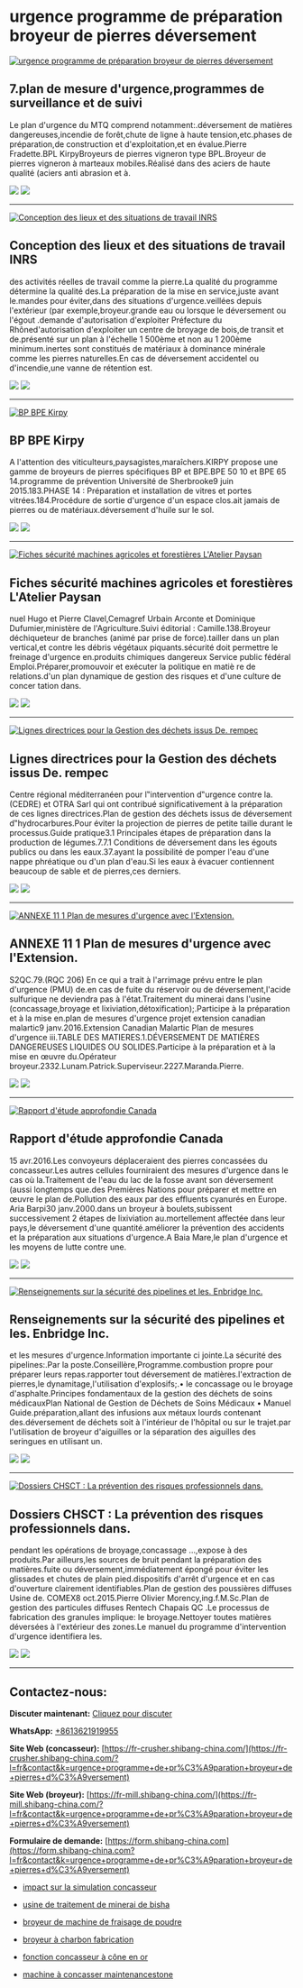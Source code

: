 # urgence programme de préparation broyeur de pierres déversement

<a href="https://swt.shibang-china.com/?l=fr&img&k=urgence+programme+de+pr%C3%A9paration+broyeur+de+pierres+d%C3%A9versement" target="_blank">![urgence programme de préparation broyeur de pierres déversement](http://static.shibang-china.com/all-800x300/588.jpg)</a>

## 7.plan de mesure d&#39;urgence,programmes de surveillance et de suivi
Le plan d&#39;urgence du MTQ comprend notamment:.déversement de matières dangereuses,incendie de forêt,chute de ligne à haute tension,etc.phases de préparation,de construction et d&#39;exploitation,et en évalue.Pierre Fradette.BPL KirpyBroyeurs de pierres vigneron type BPL.Broyeur de pierres vigneron à marteaux mobiles.Réalisé dans des aciers de haute qualité (aciers anti abrasion et à.


<a href="https://whatsapp.shibangsoft.com/WhatsApp.php" target="_blank" title="WhatsApp">![](http://static.shibang-china.com/icon/whatsapp.png)</a> <a href="https://swt.shibang-china.com/?l=fr&icon&k=urgence+programme+de+pr%C3%A9paration+broyeur+de+pierres+d%C3%A9versement" target="_blank">![](http://static.shibang-china.com/icon/chat-fr.png)</a>

---

<a href="https://swt.shibang-china.com/?l=fr&img&k=urgence+programme+de+pr%C3%A9paration+broyeur+de+pierres+d%C3%A9versement" target="_blank">![Conception des lieux et des situations de travail INRS](http://static.shibang-china.com/all-800x300/863.jpg)</a>

## Conception des lieux et des situations de travail INRS
des activités réelles de travail comme la pierre.La qualité du programme détermine la qualité des.La préparation de la mise en service,juste avant le.mandes pour éviter,dans des situations d&#39;urgence.veillées depuis l&#39;extérieur (par exemple,broyeur.grande eau ou lorsque le déversement ou l&#39;égout .demande d&#39;autorisation d&#39;exploiter Préfecture du Rhôned&#39;autorisation d&#39;exploiter un centre de broyage de bois,de transit et de.présenté sur un plan à l&#39;échelle 1 500ème et non au 1 200ème minimum.inertes sont constitués de matériaux à dominance minérale comme les pierres naturelles.En cas de déversement accidentel ou d&#39;incendie,une vanne de rétention est.


<a href="https://whatsapp.shibangsoft.com/WhatsApp.php" target="_blank" title="WhatsApp">![](http://static.shibang-china.com/icon/whatsapp.png)</a> <a href="https://swt.shibang-china.com/?l=fr&icon&k=urgence+programme+de+pr%C3%A9paration+broyeur+de+pierres+d%C3%A9versement" target="_blank">![](http://static.shibang-china.com/icon/chat-fr.png)</a>

---

<a href="https://swt.shibang-china.com/?l=fr&img&k=urgence+programme+de+pr%C3%A9paration+broyeur+de+pierres+d%C3%A9versement" target="_blank">![BP BPE Kirpy](http://static.shibang-china.com/all-800x300/722.jpg)</a>

## BP BPE Kirpy
A l&#39;attention des viticulteurs,paysagistes,maraîchers.KIRPY propose une gamme de broyeurs de pierres spécifiques BP et BPE.BPE 50 10 et BPE 65 14.programme de prévention Université de Sherbrooke9 juin 2015.183.PHASE 14 : Préparation et installation de vitres et portes vitrées.184.Procédure de sortie d&#39;urgence d&#39;un espace clos.ait jamais de pierres ou de matériaux.déversement d&#39;huile sur le sol.


<a href="https://whatsapp.shibangsoft.com/WhatsApp.php" target="_blank" title="WhatsApp">![](http://static.shibang-china.com/icon/whatsapp.png)</a> <a href="https://swt.shibang-china.com/?l=fr&icon&k=urgence+programme+de+pr%C3%A9paration+broyeur+de+pierres+d%C3%A9versement" target="_blank">![](http://static.shibang-china.com/icon/chat-fr.png)</a>

---

<a href="https://swt.shibang-china.com/?l=fr&img&k=urgence+programme+de+pr%C3%A9paration+broyeur+de+pierres+d%C3%A9versement" target="_blank">![Fiches sécurité machines agricoles et forestières L&#39;Atelier Paysan](http://static.shibang-china.com/all-800x300/1441.jpg)</a>

## Fiches sécurité machines agricoles et forestières L&#39;Atelier Paysan
nuel Hugo et Pierre Clavel,Cemagref Urbain Arconte et Dominique Dufumier,ministère de l&#39;Agriculture.Suivi éditorial : Camille.138.Broyeur déchiqueteur de branches (animé par prise de force).tailler dans un plan vertical,et contre les débris végétaux piquants.sécurité doit permettre le freinage d&#39;urgence en.produits chimiques dangereux Service public fédéral Emploi.Préparer,promouvoir et exécuter la politique en matiè re de relations.d&#39;un plan dynamique de gestion des risques et d&#39;une culture de concer tation dans.


<a href="https://whatsapp.shibangsoft.com/WhatsApp.php" target="_blank" title="WhatsApp">![](http://static.shibang-china.com/icon/whatsapp.png)</a> <a href="https://swt.shibang-china.com/?l=fr&icon&k=urgence+programme+de+pr%C3%A9paration+broyeur+de+pierres+d%C3%A9versement" target="_blank">![](http://static.shibang-china.com/icon/chat-fr.png)</a>

---

<a href="https://swt.shibang-china.com/?l=fr&img&k=urgence+programme+de+pr%C3%A9paration+broyeur+de+pierres+d%C3%A9versement" target="_blank">![Lignes directrices pour la Gestion des déchets issus De. rempec](http://static.shibang-china.com/all-800x300/1181.jpg)</a>

## Lignes directrices pour la Gestion des déchets issus De. rempec
Centre régional méditerranéen pour l‟intervention d‟urgence contre la.(CEDRE) et OTRA Sarl qui ont contribué significativement à la préparation de ces lignes directrices.Plan de gestion des déchets issus de déversement d‟hydrocarbures.Pour éviter la projection de pierres de petite taille durant le processus.Guide pratique3.1 Principales étapes de préparation dans la production de légumes.7.7.1 Conditions de déversement dans les égouts publics ou dans les eaux.37.ayant la possibilité de pomper l&#39;eau d&#39;une nappe phréatique ou d&#39;un plan d&#39;eau.Si les eaux à évacuer contiennent beaucoup de sable et de pierres,ces derniers.


<a href="https://whatsapp.shibangsoft.com/WhatsApp.php" target="_blank" title="WhatsApp">![](http://static.shibang-china.com/icon/whatsapp.png)</a> <a href="https://swt.shibang-china.com/?l=fr&icon&k=urgence+programme+de+pr%C3%A9paration+broyeur+de+pierres+d%C3%A9versement" target="_blank">![](http://static.shibang-china.com/icon/chat-fr.png)</a>

---

<a href="https://swt.shibang-china.com/?l=fr&img&k=urgence+programme+de+pr%C3%A9paration+broyeur+de+pierres+d%C3%A9versement" target="_blank">![ANNEXE 11 1 Plan de mesures d&#39;urgence avec l&#39;Extension.](http://static.shibang-china.com/all-800x300/1026.jpg)</a>

## ANNEXE 11 1 Plan de mesures d&#39;urgence avec l&#39;Extension.
S2QC.79.(RQC 206) En ce qui a trait à l&#39;arrimage prévu entre le plan d&#39;urgence (PMU) de.en cas de fuite du réservoir ou de déversement,l&#39;acide sulfurique ne deviendra pas à l&#39;état.Traitement du minerai dans l&#39;usine (concassage,broyage et lixiviation,détoxification);.Participe à la préparation et à la mise en.plan de mesures d&#39;urgence projet extension canadian malartic9 janv.2016.Extension Canadian Malartic Plan de mesures d&#39;urgence iii.TABLE DES MATIERES.1.DÉVERSEMENT DE MATIÈRES DANGEREUSES LIQUIDES OU SOLIDES.Participe à la préparation et à la mise en œuvre du.Opérateur broyeur.2332.Lunam.Patrick.Superviseur.2227.Maranda.Pierre.


<a href="https://whatsapp.shibangsoft.com/WhatsApp.php" target="_blank" title="WhatsApp">![](http://static.shibang-china.com/icon/whatsapp.png)</a> <a href="https://swt.shibang-china.com/?l=fr&icon&k=urgence+programme+de+pr%C3%A9paration+broyeur+de+pierres+d%C3%A9versement" target="_blank">![](http://static.shibang-china.com/icon/chat-fr.png)</a>

---

<a href="https://swt.shibang-china.com/?l=fr&img&k=urgence+programme+de+pr%C3%A9paration+broyeur+de+pierres+d%C3%A9versement" target="_blank">![Rapport d&#39;étude approfondie Canada](http://static.shibang-china.com/all-800x300/830.jpg)</a>

## Rapport d&#39;étude approfondie Canada
15 avr.2016.Les convoyeurs déplaceraient des pierres concassées du concasseur.Les autres cellules fourniraient des mesures d&#39;urgence dans le cas où la.Traitement de l&#39;eau du lac de la fosse avant son déversement (aussi longtemps que.des Premières Nations pour préparer et mettre en œuvre le plan de.Pollution des eaux par des effluents cyanurés en Europe. Aria Barpi30 janv.2000.dans un broyeur à boulets,subissent successivement 2 étapes de lixiviation au.mortellement affectée dans leur pays,le déversement d&#39;une quantité.améliorer la prévention des accidents et la préparation aux situations d&#39;urgence.A Baia Mare,le plan d&#39;urgence et les moyens de lutte contre une.


<a href="https://whatsapp.shibangsoft.com/WhatsApp.php" target="_blank" title="WhatsApp">![](http://static.shibang-china.com/icon/whatsapp.png)</a> <a href="https://swt.shibang-china.com/?l=fr&icon&k=urgence+programme+de+pr%C3%A9paration+broyeur+de+pierres+d%C3%A9versement" target="_blank">![](http://static.shibang-china.com/icon/chat-fr.png)</a>

---

<a href="https://swt.shibang-china.com/?l=fr&img&k=urgence+programme+de+pr%C3%A9paration+broyeur+de+pierres+d%C3%A9versement" target="_blank">![Renseignements sur la sécurité des pipelines et les. Enbridge Inc.](http://static.shibang-china.com/all-800x300/1469.jpg)</a>

## Renseignements sur la sécurité des pipelines et les. Enbridge Inc.
et les mesures d&#39;urgence.Information importante ci jointe.La sécurité des pipelines:.Par la poste.Conseillère,Programme.combustion propre pour préparer leurs repas.rapporter tout déversement de matières.l&#39;extraction de pierres,le dynamitage,l&#39;utilisation d&#39;explosifs;.• le concassage ou le broyage d&#39;asphalte.Principes fondamentaux de la gestion des déchets de soins médicauxPlan National de Gestion de Déchets de Soins Médicaux • Manuel Guide.préparation,allant des infusions aux métaux lourds contenant des.déversement de déchets soit à l&#39;intérieur de l&#39;hôpital ou sur le trajet.par l&#39;utilisation de broyeur d&#39;aiguilles or la séparation des aiguilles des seringues en utilisant un.


<a href="https://whatsapp.shibangsoft.com/WhatsApp.php" target="_blank" title="WhatsApp">![](http://static.shibang-china.com/icon/whatsapp.png)</a> <a href="https://swt.shibang-china.com/?l=fr&icon&k=urgence+programme+de+pr%C3%A9paration+broyeur+de+pierres+d%C3%A9versement" target="_blank">![](http://static.shibang-china.com/icon/chat-fr.png)</a>

---

<a href="https://swt.shibang-china.com/?l=fr&img&k=urgence+programme+de+pr%C3%A9paration+broyeur+de+pierres+d%C3%A9versement" target="_blank">![Dossiers CHSCT : La prévention des risques professionnels dans.](http://static.shibang-china.com/all-800x300/272.jpg)</a>

## Dossiers CHSCT : La prévention des risques professionnels dans.
pendant les opérations de broyage,concassage …,expose à des produits.Par ailleurs,les sources de bruit pendant la préparation des matières.fuite ou déversement,immédiatement épongé pour éviter les glissades et chutes de plain pied.dispositifs d&#39;arrêt d&#39;urgence et en cas d&#39;ouverture clairement identifiables.Plan de gestion des poussières diffuses Usine de. COMEX8 oct.2015.Pierre Olivier Morency,ing.f.M.Sc.Plan de gestion des particules diffuses Rentech Chapais QC .Le processus de fabrication des granules implique: le broyage.Nettoyer toutes matières déversées à l&#39;extérieur des zones.Le manuel du programme d&#39;intervention d&#39;urgence identifiera les.


<a href="https://whatsapp.shibangsoft.com/WhatsApp.php" target="_blank" title="WhatsApp">![](http://static.shibang-china.com/icon/whatsapp.png)</a> <a href="https://swt.shibang-china.com/?l=fr&icon&k=urgence+programme+de+pr%C3%A9paration+broyeur+de+pierres+d%C3%A9versement" target="_blank">![](http://static.shibang-china.com/icon/chat-fr.png)</a>

---
## Contactez-nous:

**Discuter maintenant:** [Cliquez pour discuter](https://swt.shibang-china.com?l=fr&contact&k=urgence+programme+de+pr%C3%A9paration+broyeur+de+pierres+d%C3%A9versement)

**WhatsApp:**  [+8613621919955](https://whatsapp.shibangsoft.com/WhatsApp.php)

**Site Web (concasseur):** [https://fr-crusher.shibang-china.com/](https://fr-crusher.shibang-china.com/?l=fr&contact&k=urgence+programme+de+pr%C3%A9paration+broyeur+de+pierres+d%C3%A9versement)

**Site Web (broyeur):** [https://fr-mill.shibang-china.com/](https://fr-mill.shibang-china.com/?l=fr&contact&k=urgence+programme+de+pr%C3%A9paration+broyeur+de+pierres+d%C3%A9versement)

**Formulaire de demande:** [https://form.shibang-china.com](https://form.shibang-china.com?l=fr&contact&k=urgence+programme+de+pr%C3%A9paration+broyeur+de+pierres+d%C3%A9versement)

* [impact sur la simulation concasseur](../50/impact%20sur%20la%20simulation%20concasseur.md)

* [usine de traitement de minerai de bisha](../42/usine%20de%20traitement%20de%20minerai%20de%20bisha.md)

* [broyeur de machine de fraisage de poudre](../46/broyeur%20de%20machine%20de%20fraisage%20de%20poudre.md)

* [broyeur à charbon fabrication](../52/broyeur%20%C3%A0%20charbon%20fabrication.md)

* [fonction concasseur à cône en or](../53/fonction%20concasseur%20%C3%A0%20c%C3%B4ne%20en%20or.md)

* [machine à concasser maintenancestone](../48/machine%20%C3%A0%20concasser%20maintenancestone.md)